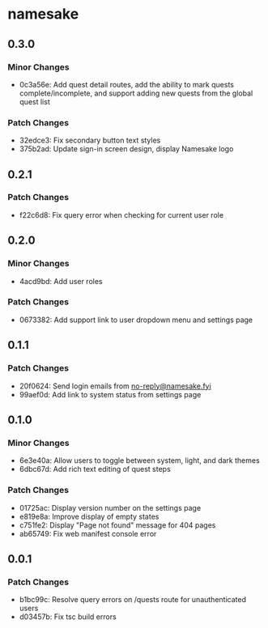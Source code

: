 # namesake

## 0.3.0

### Minor Changes

- 0c3a56e: Add quest detail routes, add the ability to mark quests complete/incomplete, and support adding new quests from the global quest list

### Patch Changes

- 32edce3: Fix secondary button text styles
- 375b2ad: Update sign-in screen design, display Namesake logo

## 0.2.1

### Patch Changes

- f22c6d8: Fix query error when checking for current user role

## 0.2.0

### Minor Changes

- 4acd9bd: Add user roles

### Patch Changes

- 0673382: Add support link to user dropdown menu and settings page

## 0.1.1

### Patch Changes

- 20f0624: Send login emails from no-reply@namesake.fyi
- 99aef0d: Add link to system status from settings page

## 0.1.0

### Minor Changes

- 6e3e40a: Allow users to toggle between system, light, and dark themes
- 6dbc67d: Add rich text editing of quest steps

### Patch Changes

- 01725ac: Display version number on the settings page
- e819e8a: Improve display of empty states
- c751fe2: Display "Page not found" message for 404 pages
- ab65749: Fix web manifest console error

## 0.0.1

### Patch Changes

- b1bc99c: Resolve query errors on /quests route for unauthenticated users
- d03457b: Fix tsc build errors
